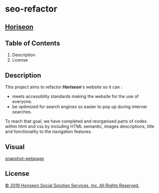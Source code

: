 # seo-refactor


## [Horiseon](https://saidou25.github.io/seo-refactor/)



## Table of Contents            
      
1. Description
2. License

## Description 

This project aims to refactor **_Horiseon_**'s website so it can :  

- meets accessiblity standards making the website for the use of everyone.
- be optimized for search engines so easier to pop up during interner searches.  


To reach that goal, we have completed and reorganised parts of codes within html and css  by including HTML semantic, images descriptions, title and fonctionality to the navigation features. 

 
 ## Visual

 [snapshot-webpage](images/snapshot.png)
    

## License
[© 2019 Horiseon Social Solution Services, Inc. All Rights Reserved.](#license)

